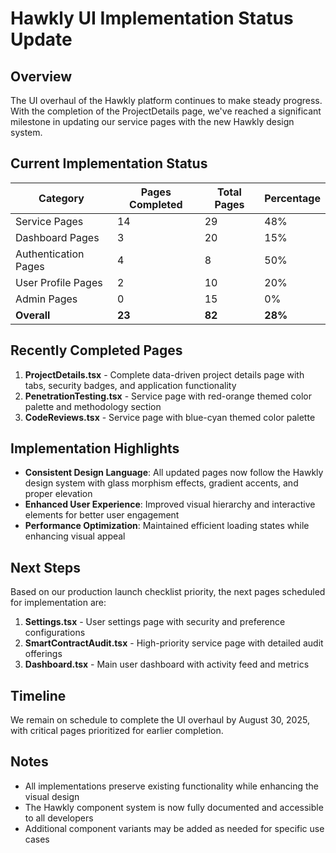 # Hawkly UI Implementation Status Update

## Overview

The UI overhaul of the Hawkly platform continues to make steady progress. With the completion of the ProjectDetails page, we've reached a significant milestone in updating our service pages with the new Hawkly design system.

## Current Implementation Status

| Category | Pages Completed | Total Pages | Percentage |
|----------|----------------|------------|------------|
| Service Pages | 14 | 29 | 48% |
| Dashboard Pages | 3 | 20 | 15% |
| Authentication Pages | 4 | 8 | 50% |
| User Profile Pages | 2 | 10 | 20% |
| Admin Pages | 0 | 15 | 0% |
| **Overall** | **23** | **82** | **28%** |

## Recently Completed Pages

1. **ProjectDetails.tsx** - Complete data-driven project details page with tabs, security badges, and application functionality
2. **PenetrationTesting.tsx** - Service page with red-orange themed color palette and methodology section
3. **CodeReviews.tsx** - Service page with blue-cyan themed color palette

## Implementation Highlights

- **Consistent Design Language**: All updated pages now follow the Hawkly design system with glass morphism effects, gradient accents, and proper elevation
- **Enhanced User Experience**: Improved visual hierarchy and interactive elements for better user engagement
- **Performance Optimization**: Maintained efficient loading states while enhancing visual appeal

## Next Steps

Based on our production launch checklist priority, the next pages scheduled for implementation are:

1. **Settings.tsx** - User settings page with security and preference configurations
2. **SmartContractAudit.tsx** - High-priority service page with detailed audit offerings
3. **Dashboard.tsx** - Main user dashboard with activity feed and metrics

## Timeline

We remain on schedule to complete the UI overhaul by August 30, 2025, with critical pages prioritized for earlier completion.

## Notes

- All implementations preserve existing functionality while enhancing the visual design
- The Hawkly component system is now fully documented and accessible to all developers
- Additional component variants may be added as needed for specific use cases
